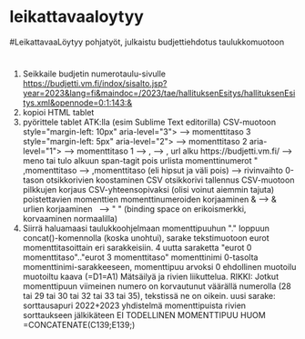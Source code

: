 # leikattavaaloytyy
 #LeikattavaaLöytyy pohjatyöt, julkaistu budjettiehdotus taulukkomuotoon

# 

1. Seikkaile budjetin numerotaulu-sivulle https://budjetti.vm.fi/indox/sisalto.jsp?year=2023&lang=fi&maindoc=/2023/tae/hallituksenEsitys/hallituksenEsitys.xml&opennode=0:1:143:&
2. kopioi HTML tablet
3. pyörittele tablet ATK:lla (esim Sublime Text editorilla) CSV-muotoon
    style="margin-left: 10px" aria-level="3"> --> momenttitaso 3
    style="margin-left: 5px" aria-level="2"> --> momenttitaso 2
    aria-level="1"> --> momenttitaso 1
    </a></span></td>
     <td class="tableContent" style="text-align: right"><span class="LihavaTeksti"> --> ,
        </a></td>
     <td class="tableContent" style="text-align: right"> --> ,
    url alku https://budjetti.vm.fi/
    <tr> 
     <td class="tableContent" style="text-align: left"> --> meno tai tulo alkuun
    span-tagit pois
    urlista momenttinumerot
    " ,momenttitaso --> ,momenttitaso (eli hipsut ja väli pois)
    </td> 
    </tr> 
    --> rivinvaihto 
    0-tason otsikkorivien koostaminen
    CSV otsikkorivi
    tallennus CSV-muotoon
    pilkkujen korjaus CSV-yhteensopivaksi (olisi voinut aiemmin tajuta)
    poistettavien momenttien momenttinumeroiden korjaaminen
    &amp; --> & urlien korjaaminen
    &nbsp; --> " " (binding space on erikoismerkki, korvaaminen normaalilla)
4. Siirrä haluamaasi taulukkoohjelmaan
   momenttipuuhun "." loppuun concat()-komennolla (koska unohtui), sarake tekstimuotoon
   eurot momenttitasoittain eri sarakkeisiin. 4 uutta saraketta "eurot 0 momenttitaso".."eurot 3 momenttitaso"
   momenttinimi 0-tasolta  momenttinimi-sarakkeeseen, momenttipuu arvoksi 0
   ehdollinen muotoilu muotoiltu kaava (=D1=A1)
   Mätsäilyä ja rivien liikuttelua.
   RIKKI: Jotkut momenttipuun viimeinen numero on korvautunut väärällä numerolla (28 tai 29 tai 30 tai 32 tai 33 tai 35), tekstissä ne on oikein.
   uusi sarake: sorttausapuri 2022+2023 yhdistelmä momenttipuista rivien sorttaukseen jälkikäteen EI TODELLINEN MOMENTTIPUU HUOM =CONCATENATE(C139;E139;)
